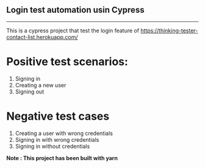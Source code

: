 ## Login test automation usin Cypress

---
This is a cypress project that test the login feature of https://thinking-tester-contact-list.herokuapp.com/

# Positive test scenarios:
1. Signing in
2. Creating a new user
3. Signing out

# Negative test cases
1. Creating a user with wrong credentials
2. Signing in with wrong credentials
3. Signing in without credentials

__Note : This project has been built with yarn__

